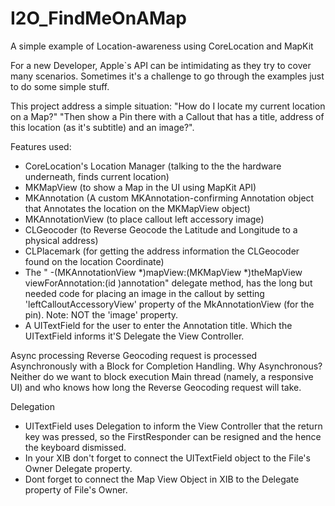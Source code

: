 I2O_FindMeOnAMap
================

A simple example of Location-awareness using CoreLocation and MapKit

For a new Developer, Apple`s API can be intimidating as they try to cover many scenarios.
Sometimes it's a challenge to go through the examples just to do some simple stuff.

This project address a simple situation:
"How do I locate my current location on a Map?"
"Then show a Pin there with a Callout that has a title, address of this location (as it's subtitle) and an image?".

Features used:
- CoreLocation's Location Manager  (talking to the the hardware underneath, finds current location)
- MKMapView  (to show a Map in the UI using MapKit API)
- MKAnnotation (A custom MKAnnotation-confirming Annotation object that Annotates the location on the MKMapView object)
- MKAnnotationView (to place callout left accessory image)
- CLGeocoder (to Reverse Geocode the Latitude and Longitude to a physical address)
- CLPlacemark (for getting the address information the CLGeocoder found on the location Coordinate)
- The " -(MKAnnotationView *)mapView:(MKMapView *)theMapView viewForAnnotation:(id <MKAnnotation>)annotation" delegate method, has the long but needed code for placing an image in the callout by setting 'leftCalloutAccessoryView' property of the MkAnnotationView (for the pin). Note: NOT the 'image' property.
- A UITextField for the user to enter the Annotation title. Which the UITextField informs it'S Delegate the View Controller.

Async processing
Reverse Geocoding request is processed Asynchronously with a Block for Completion Handling. 
Why Asynchronous? Neither do we want to block execution Main thread (namely, a responsive UI) and who knows how long the Reverse Geocoding request will take.


Delegation
- UITextField uses Delegation to inform the View Controller that the return key was pressed, so the FirstResponder can be resigned and the hence the keyboard dismissed.
- In your XIB don't forget to connect the UITextField object to the File's Owner Delegate property.
- Dont forget to connect the Map View Object in XIB to the Delegate property of File's Owner.
